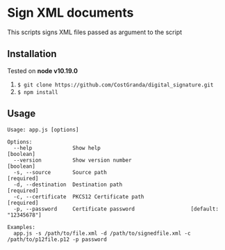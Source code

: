 # Sign XML documents
This scripts signs XML files passed as argument to the script

## Installation

Tested on **node v10.19.0** 
1. ```$ git clone https://github.com/CostGranda/digital_signature.git```
2. ```$ npm install```


## Usage

```shell
Usage: app.js [options]

Options:
  --help             Show help                                         [boolean]
  --version          Show version number                               [boolean]
  -s, --source       Source path                                      [required]
  -d, --destination  Destination path                                 [required]
  -c, --certificate  PKCS12 Certificate path                          [required]
  -p, --password     Certificate password                  [default: "12345678"]

Examples:
  app.js -s /path/to/file.xml -d /path/to/signedfile.xml -c /path/to/p12file.p12 -p password
```
